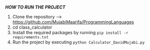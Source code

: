 ***HOW TO RUN THE PROJECT***
1. Clone the repository
--> https://github.com/MujabiMaarifa/ProgrammingLanguages
2. cd class_calculator
3. Install the required packages by running `pip install -r requirements.txt`
4. Run the project by executing `python Calculator_DavidMujabi.py`